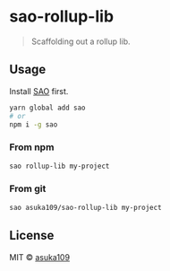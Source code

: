 # sao-rollup-lib

> Scaffolding out a rollup lib.

## Usage

Install [SAO](https://github.com/saojs/sao) first.

```bash
yarn global add sao
# or
npm i -g sao
```

### From npm

```bash
sao rollup-lib my-project
```

### From git

```bash
sao asuka109/sao-rollup-lib my-project
```

## License

MIT &copy; [asuka109](github.com/asuka109)
